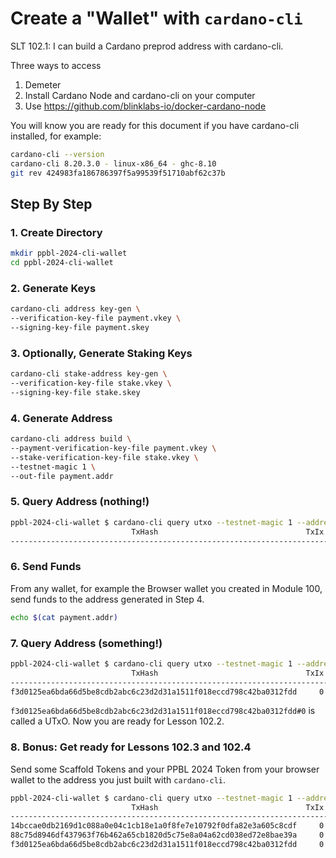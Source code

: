 # Create a "Wallet" with `cardano-cli`

SLT 102.1: I can build a Cardano preprod address with cardano-cli.

Three ways to access
1. Demeter
2. Install Cardano Node and cardano-cli on your computer
3. Use https://github.com/blinklabs-io/docker-cardano-node

You will know you are ready for this document if you have cardano-cli installed, for example:
```bash
cardano-cli --version
cardano-cli 8.20.3.0 - linux-x86_64 - ghc-8.10
git rev 424983fa186786397f5a99539f51710abf62c37b
```

## Step By Step
### 1. Create Directory
```bash
mkdir ppbl-2024-cli-wallet
cd ppbl-2024-cli-wallet
```
### 2. Generate Keys
```bash
cardano-cli address key-gen \
--verification-key-file payment.vkey \
--signing-key-file payment.skey
```
### 3. Optionally, Generate Staking Keys
```bash
cardano-cli stake-address key-gen \
--verification-key-file stake.vkey \
--signing-key-file stake.skey
```
### 4. Generate Address
```bash
cardano-cli address build \
--payment-verification-key-file payment.vkey \
--stake-verification-key-file stake.vkey \
--testnet-magic 1 \
--out-file payment.addr
```
### 5. Query Address (nothing!)
```bash
ppbl-2024-cli-wallet $ cardano-cli query utxo --testnet-magic 1 --address $(cat payment.addr)
                           TxHash                                 TxIx        Amount
--------------------------------------------------------------------------------------
```
### 6. Send Funds
From any wallet, for example the Browser wallet you created in Module 100, send funds to the address generated in Step 4.
```bash
echo $(cat payment.addr)
```
### 7. Query Address (something!)
```bash
ppbl-2024-cli-wallet $ cardano-cli query utxo --testnet-magic 1 --address $(cat payment.addr)
                           TxHash                                 TxIx        Amount
--------------------------------------------------------------------------------------
f3d0125ea6bda66d5be8cdb2abc6c23d2d31a1511f018eccd798c42ba0312fdd     0        250000000 lovelace + TxOutDatumNone
```

`f3d0125ea6bda66d5be8cdb2abc6c23d2d31a1511f018eccd798c42ba0312fdd#0` is called a UTxO. Now you are ready for Lesson 102.2.

### 8. Bonus: Get ready for Lessons 102.3 and 102.4
Send some Scaffold Tokens and your PPBL 2024 Token from your browser wallet to the address you just built with `cardano-cli`.
```bash
ppbl-2024-cli-wallet $ cardano-cli query utxo --testnet-magic 1 --address $(cat payment.addr)
                           TxHash                                 TxIx        Amount
--------------------------------------------------------------------------------------
14bccae0db2169d1c088a0e04c1cb18e1a0f8fe7e10792f0dfa82e3a605c8cdf     0        1228350 lovelace + 5000 5e74a87d8109db21fe3d407950c161cd2df7975f0868e10682a3dbfe.7070626c323032342d73636166666f6c642d746f6b656e + TxOutDatumNone
88c75d8946df437963f76b462a65cb1820d5c75e8a04a62cd038ed72e8bae39a     0        1193870 lovelace + 1 903c419ee7ebb6bf4687c61fb133d233ef9db2f80e4d734db3fbaf0b.3232327070626c323032342d64656d6f33 + TxOutDatumNone
f3d0125ea6bda66d5be8cdb2abc6c23d2d31a1511f018eccd798c42ba0312fdd     0        250000000 lovelace + TxOutDatumNone
```